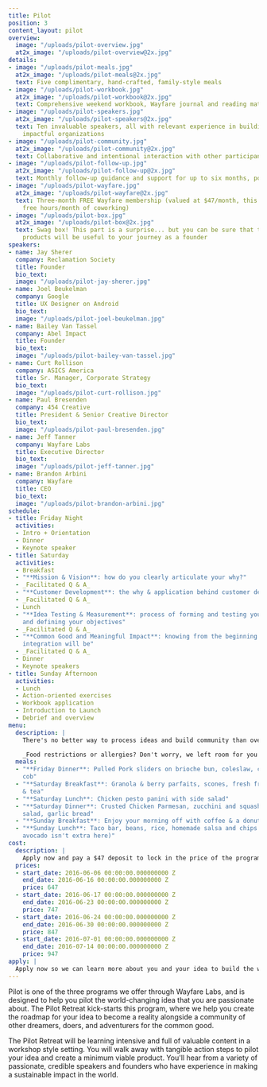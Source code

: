 ```yaml
---
title: Pilot
position: 3
content_layout: pilot
overview:
  image: "/uploads/pilot-overview.jpg"
  at2x_image: "/uploads/pilot-overview@2x.jpg"
details:
- image: "/uploads/pilot-meals.jpg"
  at2x_image: "/uploads/pilot-meals@2x.jpg"
  text: Five complimentary, hand-crafted, family-style meals
- image: "/uploads/pilot-workbook.jpg"
  at2x_image: "/uploads/pilot-workbook@2x.jpg"
  text: Comprehensive weekend workbook, Wayfare journal and reading material
- image: "/uploads/pilot-speakers.jpg"
  at2x_image: "/uploads/pilot-speakers@2x.jpg"
  text: Ten invaluable speakers, all with relevant experience in building sustainable,
    impactful organizations
- image: "/uploads/pilot-community.jpg"
  at2x_image: "/uploads/pilot-community@2x.jpg"
  text: Collaborative and intentional interaction with other participants
- image: "/uploads/pilot-follow-up.jpg"
  at2x_image: "/uploads/pilot-follow-up@2x.jpg"
  text: Monthly follow-up guidance and support for up to six months, post Pilot Retreat
- image: "/uploads/pilot-wayfare.jpg"
  at2x_image: "/uploads/pilot-wayfare@2x.jpg"
  text: Three-month FREE Wayfare membership (valued at $47/month, this includes 3
    free hours/month of coworking)
- image: "/uploads/pilot-box.jpg"
  at2x_image: "/uploads/pilot-box@2x.jpg"
  text: Swag box! This part is a surprise... but you can be sure that these fun, hand-curated
    products will be useful to your journey as a founder
speakers:
- name: Jay Sherer
  company: Reclamation Society
  title: Founder
  bio_text: 
  image: "/uploads/pilot-jay-sherer.jpg"
- name: Joel Beukelman
  company: Google
  title: UX Designer on Android
  bio_text: 
  image: "/uploads/pilot-joel-beukelman.jpg"
- name: Bailey Van Tassel
  company: Abel Impact
  title: Founder
  bio_text: 
  image: "/uploads/pilot-bailey-van-tassel.jpg"
- name: Curt Rollison
  company: ASICS America
  title: Sr. Manager, Corporate Strategy
  bio_text: 
  image: "/uploads/pilot-curt-rollison.jpg"
- name: Paul Bresenden
  company: 454 Creative
  title: President & Senior Creative Director
  bio_text: 
  image: "/uploads/pilot-paul-bresenden.jpg"
- name: Jeff Tanner
  company: Wayfare Labs
  title: Executive Director
  bio_text: 
  image: "/uploads/pilot-jeff-tanner.jpg"
- name: Brandon Arbini
  company: Wayfare
  title: CEO
  bio_text: 
  image: "/uploads/pilot-brandon-arbini.jpg"
schedule:
- title: Friday Night
  activities:
  - Intro + Orientation
  - Dinner
  - Keynote speaker
- title: Saturday
  activities:
  - Breakfast
  - "**Mission & Vision**: how do you clearly articulate your why?"
  - _Facilitated Q & A_
  - "**Customer Development**: the why & application behind customer development"
  - _Facilitated Q & A_
  - Lunch
  - "**Idea Testing & Measurement**: process of forming and testing your hypothesis
    and defining your objectives"
  - _Facilitated Q & A_
  - "**Common Good and Meaningful Impact**: knowing from the beginning what your social
    integration will be"
  - _Facilitated Q & A_
  - Dinner
  - Keynote speakers
- title: Sunday Afternoon
  activities:
  - Lunch
  - Action-oriented exercises
  - Workbook application
  - Introduction to Launch
  - Debrief and overview
menu:
  description: |
    There's no better way to process ideas and build community than over good food. Pilot Retreat will be catered by Meat & Vegetables Trading Co. (MVTC), a give-back catering service founded by Jennifer Saunders, who piloted and launched her organization through Wayfare Labs. For every meal catered, MVTC serves one meal to families experiencing transitional homelessness. MVTC serves nostalgic comfort foods made with organic ingredients. Below is our hand-selected menu for Pilot Retreat!

    _Food restrictions or allergies? Don't worry, we left room for you to include those on your application so we can be sure to cater your meals accordingly!_
  meals:
  - "**Friday Dinner**: Pulled Pork sliders on brioche bun, coleslaw, corn on the
    cob"
  - "**Saturday Breakfast**: Granola & berry parfaits, scones, fresh fruit, drip coffee
    & tea"
  - "**Saturday Lunch**: Chicken pesto panini with side salad"
  - "**Saturday Dinner**: Crusted Chicken Parmesan, zucchini and squash side, caesar
    salad, garlic bread"
  - "**Sunday Breakfast**: Enjoy your morning off with coffee & a donut at Sidecar!"
  - "**Sunday Lunch**: Taco bar, beans, rice, homemade salsa and chips (don't worry,
    avocado isn't extra here)"
cost:
  description: |
    Apply now and pay a $47 deposit to lock in the price of the program. The deposit is fully refundable up until one week before the retreat (July 8).
  prices:
  - start_date: 2016-06-06 00:00:00.000000000 Z
    end_date: 2016-06-16 00:00:00.000000000 Z
    price: 647
  - start_date: 2016-06-17 00:00:00.000000000 Z
    end_date: 2016-06-23 00:00:00.000000000 Z
    price: 747
  - start_date: 2016-06-24 00:00:00.000000000 Z
    end_date: 2016-06-30 00:00:00.000000000 Z
    price: 847
  - start_date: 2016-07-01 00:00:00.000000000 Z
    end_date: 2016-07-14 00:00:00.000000000 Z
    price: 947
apply: |
  Apply now so we can learn more about you and your idea to build the world's best future!
---
```


Pilot is one of the three programs we offer through Wayfare Labs, and is designed to help you pilot the world-changing idea that you are passionate about. The Pilot Retreat kick-starts this program, where we help you create the roadmap for your idea to become a reality alongside a community of other dreamers, doers, and adventurers for the common good.

The Pilot Retreat will be learning intensive and full of valuable content in a workshop style setting. You will walk away with tangible action steps to pilot your idea and create a minimum viable product. You'll hear from a variety of passionate, credible speakers and founders who have experience in making a sustainable impact in the world.
